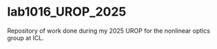# lab1016_UROP_2025
Repository of work done during my 2025 UROP for the nonlinear optics group at ICL.
